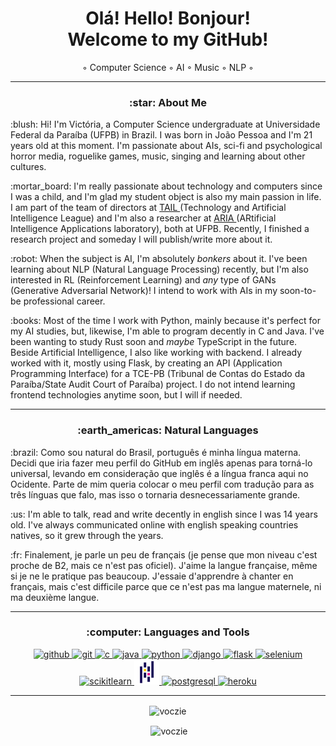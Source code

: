 <h1 align="center"/> Olá! Hello! Bonjour! 
<br>
Welcome to my GitHub!</h1>
<p align="center"/>◦ Computer Science ◦ AI ◦ Music ◦ NLP ◦</p>

<hr>

<h3 align="center"/>:star: About Me</h3>

<p align="left"/> :blush: Hi! I'm Victória, a Computer Science undergraduate at Universidade Federal da Paraíba (UFPB) in Brazil. 
I was born in João Pessoa and I'm 21 years old at this moment. 
I'm passionate about AIs, sci-fi and psychological horror media, roguelike games, music, singing and learning about other cultures. </p>

<p align="left"/> :mortar_board: I'm really passionate about technology and computers since I was a child, and I'm glad my student object is also my main passion in life. I am part of the team of directors at 
<a href="https://www.linkedin.com/company/tailufpb/"/> TAIL </a> (Technology and Artificial Intelligence League) 
and I'm also a researcher at 
<a href="https://aria.ci.ufpb.br"/> ARIA </a> (ARtificial Intelligence Applications laboratory), both at UFPB.
Recently, I finished a research project and someday I will publish/write more about it. </p>

<p align="left"/> :robot: When the subject is AI, I'm absolutely <i/> bonkers </i> about it. I've been learning about NLP (Natural Language Processing) recently, but I'm also interested in RL (Reinforcement Learning) and <i/> any </i> type of GANs (Generative Adversarial Network)!  I intend to work with AIs in my soon-to-be professional career. </p>

<p align="left"/> :books: Most of the time I work with Python, mainly because it's perfect for my AI studies, but, likewise, I'm able to program decently in C and Java. I've been wanting to study Rust soon and <i/> maybe </i> TypeScript in the future. Beside Artificial Intelligence, I also like working with backend. I already worked with it, mostly using Flask, by creating an API (Application Programming Interface) for a TCE-PB (Tribunal de Contas do Estado da Paraíba/State Audit Court of Paraíba) project. I do not intend learning frontend technologies anytime soon, but I will if needed. </p>

<hr>

<h3 align="center"/> :earth_americas: Natural Languages </h3>

<p align="left"/> :brazil: Como sou natural do Brasil, português é minha língua materna. Decidi que iria fazer meu perfil do GitHub em inglês apenas para torná-lo universal, levando em consideração que inglês é a língua franca aqui no Ocidente. Parte de mim queria colocar o meu perfil com tradução para as três línguas que falo, mas isso o tornaria desnecessariamente grande. </p>

<p align="left"/> :us: I'm able to talk, read and write decently in english since I was 14 years old. I've always communicated online with english speaking countries natives, so it grew through the years. </p>

<p align "left"/> :fr: Finalement, je parle un peu de français (je pense que mon niveau c'est proche de B2, mais ce n'est pas oficiel). J'aime la langue française, même si je ne le pratique pas beaucoup. J'essaie d'apprendre à chanter en français, mais c'est difficile parce que ce n'est pas ma langue maternele, ni ma deuxième langue. </p>

<hr>

<h3 align="center"/>:computer: Languages and Tools</h3>

<p align="center"/>
<a href="https://www.github.com" target="_blank" rel="noreferrer"/> <img src="https://cdn.worldvectorlogo.com/logos/github-icon-1.svg" alt="github" width="40" height="40"/> </a> 
<a href="https://git-scm.com/" target="_blank" rel="noreferrer"/> <img src="https://cdn.worldvectorlogo.com/logos/git-bash.svg" alt="git" width="40" height="40"/> </a> 
<a href="https://www.cprogramming.com/" target="_blank" rel="noreferrer"/> <img src="https://cdn.worldvectorlogo.com/logos/c-1.svg" alt="c" width="40" height="40"/> </a> 
<a href="https://www.java.com" target="_blank" rel="noreferrer"/> <img src="https://cdn.worldvectorlogo.com/logos/java-14.svg" alt="java" width="40" height="40"/> </a> 
<a href="https://www.python.org" target="_blank" rel="noreferrer"/> <img src="https://cdn.worldvectorlogo.com/logos/python-5.svg" alt="python" width="40" height="40"/> </a> 
<a href="https://www.djangoproject.com/" target="_blank" rel="noreferrer"/> <img src="https://cdn.worldvectorlogo.com/logos/django.svg" alt="django" width="40" height="40"/> </a>
<a href="https://flask.palletsprojects.com/" target="_blank" rel="noreferrer"/> <img src="https://cdn.worldvectorlogo.com/logos/flask.svg" alt="flask" width="40" height="40"/> </a> 
<a href="https://www.selenium.dev" target="_blank" rel="noreferrer"/> <img src="https://seeklogo.com//images/S/selenium-logo-A1B53CEFB0-seeklogo.com.png" alt="selenium" width="40" height="40"/> </a> 
<a href="https://scikit-learn.org" target="_blank" rel="noreferrer"/> <img src="https://upload.wikimedia.org/wikipedia/commons/0/05/Scikit_learn_logo_small.svg" alt="scikitlearn" width="40" height="40"/> </a> 
<a href="https://pandas.pydata.org/" target="_blank" rel="noreferrer"/> <img src="https://raw.githubusercontent.com/devicons/devicon/2ae2a900d2f041da66e950e4d48052658d850630/icons/pandas/pandas-original.svg" alt="pandas" width="40" height="40"/> </a> 
<a href="https://www.postgresql.org" target="_blank" rel="noreferrer"/> <img src="https://cdn.worldvectorlogo.com/logos/postgresql.svg" alt="postgresql" width="40" height="40"/> </a> 
<a href="https://heroku.com" target="_blank" rel="noreferrer"/> <img src="https://cdn.worldvectorlogo.com/logos/heroku-4.svg" alt="heroku" width="40" height="40"/> </a> 
</p>

<hr>

<p align="center"><img align="center" src="https://github-readme-stats.vercel.app/api?username=voczie&count_private=true&show_icons=true&theme=dark" alt="voczie" /></p>

<p align="center">&nbsp;<img align="center" src="https://github-readme-stats.vercel.app/api/top-langs/?username=voczie&layout=compact&theme=dark" alt="voczie" /></p>
